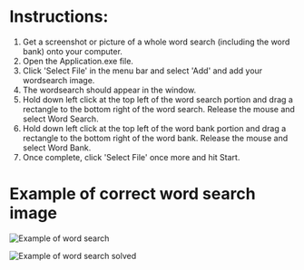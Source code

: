 # Instructions:
1) Get a screenshot or picture of a whole word search (including the word bank) onto your computer. 
2) Open the Application.exe file.
3) Click 'Select File' in the menu bar and select 'Add' and add your wordsearch image.
4) The wordsearch should appear in the window. 
5) Hold down left click at the top left of the word search portion and drag a rectangle to the bottom right of the word search. Release the mouse and select Word Search.
6) Hold down left click at the top left of the word bank portion and drag a rectangle to the bottom right of the word bank. Release the mouse and select Word Bank.
7) Once complete, click 'Select File' once more and hit Start.
# Example of correct word search image
![Example of word search](https://i.imgur.com/v3e122bg.png)

![Example of word search solved](https://i.imgur.com/v3e122bg.png)
